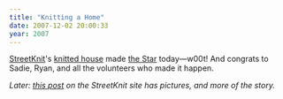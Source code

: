```yaml
---
title: "Knitting a Home"
date: 2007-12-02 20:00:33
year: 2007
---
```

<a href="http://www.streetknit.ca">StreetKnit</a>'s <a href="http://www.thestar.com/News/article/281774">knitted house</a> made <a href="http://www.thestar.com">the Star</a> today—w00t!  And congrats to Sadie, Ryan, and all the volunteers who made it happen.

<em>Later: <a href="http://www.streetknit.ca/?p=56">this post</a> on the StreetKnit site has pictures, and more of the story.</em>
